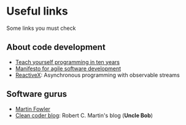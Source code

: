 # Useful links

Some links you must check

## About code development

+ [Teach yourself programming in ten years](http://norvig.com/21-days.html)
+ [Manifesto for agile software development](https://agilemanifesto.org/)
+ [ReactiveX](http://reactivex.io/): Asynchronous programming
with observable streams

## Software gurus

+ [Martin Fowler](https://www.martinfowler.com/)
+ [Clean coder blog](https://blog.cleancoder.com/): Robert C. Martin's blog (**Uncle Bob**)

